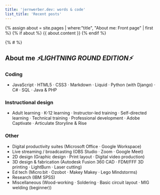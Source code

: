 ```yaml
---
title: 'jernwerber.dev: words & code'
list_title: 'Recent posts'
---
```


{% assign about = site.pages | where:"title", "About me: Front page" | first %}
{% if about %}
{{ about.content }}
{% endif %}

{% # <!-- **Hi! 👋 My name is [Jonathan]({% link page-about.md %}){:style="text-decoration:underline wavy;"} and this is my little corner of the Internet. Please take your shoes off at the door.**{: style="font-size:1.5em;"} --> %}

## About me _⚡️LIGHTNING ROUND EDITION⚡️_

### Coding
- JavaScript · HTML5 · CSS3 · Markdown · Liquid ·  Python (with Django) · C# · SQL · Java & PHP

### Instructional design
- Adult learning · K-12 learning · Instructor-led training · Self-directed learning · Technical training · Professional development · Adobe Captivate · Articulate Storyline & Rise

### Other
- Digital productivity suites (Microsoft Office · Google Workspace)
- Live streaming / broadcasting (OBS Studio · Zoom · Google Meet) 
- 2D design (Graphic design · Print layout · Digital video production)
- 3D design & fabrication (Autodesk Fusion 360 CAD · FDM/FFF 3D printing · LightBurn · Laser cutting)
- Ed tech (Micro:bit · Ozobot · Makey Makey · Lego Mindstorms)
- Research (IBM SPSS)
- Miscellaneous (Wood-working · Soldering · Basic circuit layout · MIG welding (beginner))

<!-- (This is a place for me to put things to show other people.) -->